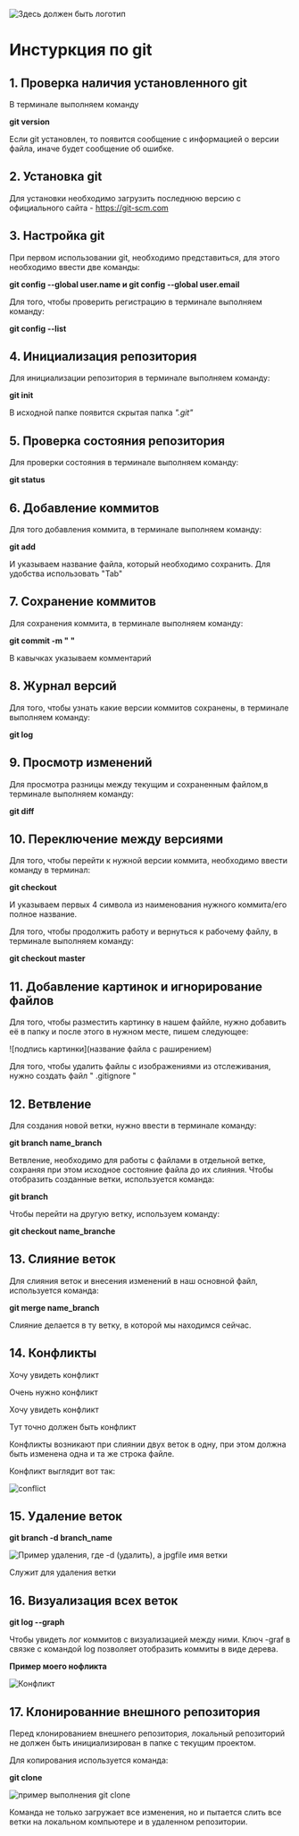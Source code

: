 ![Здесь должен быть логотип](gitlog.jpg)

# Инстуркция по git

## 1. Проверка наличия установленного git

В терминале выполняем команду 

**git version**

Если git установлен, то появится сообщение с информацией о версии файла, иначе будет сообщение об ошибке.

## 2. Установка git

Для установки необходимо загрузить последнюю версию с официального сайта - https://git-scm.com 

## 3. Настройка git  

При первом использовании git, необходимо представиться, для этого необходимо ввести две команды: 

**git config --global user.name и git config --global user.email**

Для того, чтобы проверить регистрацию в терминале выполняем команду: 

**git config --list**

## 4. Инициализация репозитория

Для инициализации репозитория в терминале выполняем команду: 

**git init**

В исходной папке появится скрытая папка *".git"*

## 5. Проверка состояния репозитория

Для проверки состояния в терминале выполняем команду: 

**git status**

## 6. Добавление коммитов  

Для того добавления коммита, в терминале выполняем команду:

**git add**

И указываем название файла, который необходимо сохранить. Для удобства использовать "Tab"

## 7. Сохранение коммитов

Для сохранения коммита, в терминале выполняем команду:

**git commit -m " "**
 
 В кавычках указываем комментарий 

 ## 8. Журнал версий

Для того, чтобы узнать какие версии коммитов сохранены, в терминале выполняем команду:

**git log**

## 9. Просмотр изменений

Для просмотра разницы между текущим и сохраненным файлом,в терминале выполняем команду:

**git diff**

## 10. Переключение между версиями

Для того, чтобы перейти к нужной версии коммита, необходимо ввести команду в терминал: 

**git checkout**

И указываем первых 4 символа из наименования нужного коммита/его полное название.

Для того, чтобы продолжить работу и вернуться к рабочему файлу, в терминале выполняем команду:

**git checkout master**

## 11. Добавление картинок и игнорирование файлов

Для того, чтобы разместить картинку в нашем файйле, нужно добавить её в папку и после этого в нужном месте, пишем следующее: 

![подпись картинки](название файла с раширением)

Для того, чтобы удалить файлы с изображениями из отслеживания, нужно создать файл " .gitignore "

## 12. Ветвление

Для создания новой ветки, нужно ввести в терминале команду: 

**git branch name_branch**

Ветвление, необходимо для работы с файлами в отдельной ветке, сохраняя при этом исходное состояние файла до их слияния. Чтобы отобразить созданные ветки, используется команда: 

**git branch**

Чтобы перейти на другую ветку, используем команду: 

**git checkout name_branche**

## 13. Слияние веток

Для слияния веток и внесения изменений в наш основной файл, используется команда: 

**git merge name_branch**

Слияние делается в ту ветку, в которой мы находимся сейчас.

## 14. Конфликты

Хочу увидеть конфликт

Очень нужно конфликт

Хочу увидеть конфликт

Тут точно должен быть конфликт

Конфликты возникают при слиянии двух веток в одну, при этом должна быть изменена одна и та же строка файле. 

Конфликт выглядит вот так:

![conflict](gitkonf.jpg)

## 15. Удаление веток

**git branch -d branch_name**

![Пример удаления, где -d (удалить), а jpgfile имя ветки ](jpgfile.jpg)

Служит для удаления ветки

## 16. Визуализация всех веток

**git log --graph**

Чтобы увидеть лог коммитов с визуализацией
между ними.
Ключ -graf в связке с командой log позволяет отобразить коммиты в виде дерева.

**Пример моего нофликта**

![Конфликт](example.jpg)

## 17. Клонированние внешного репозитория

Перед клонированием внешнего репозитория, локальный репозиторий не должен быть инициализирован в папке с текущим проектом. 

Для копирования используется команда:

**git clone**

![пример выполнения git clone](17.png)

Команда не только загружает все изменения, но и пытается слить все ветки на локальном компьютере и в удаленном репозитории.